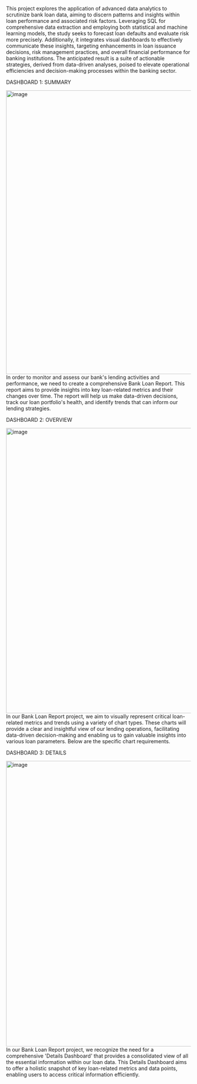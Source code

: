 This project explores the application of advanced data analytics to scrutinize bank loan data, aiming to discern patterns and insights within loan performance and associated risk factors. Leveraging SQL for comprehensive data extraction and employing both statistical and machine learning models, the study seeks to forecast loan defaults and evaluate risk more precisely. Additionally, it integrates visual dashboards to effectively communicate these insights, targeting enhancements in loan issuance decisions, risk management practices, and overall financial performance for banking institutions. The anticipated result is a suite of actionable strategies, derived from data-driven analyses, poised to elevate operational efficiencies and decision-making processes within the banking sector.

DASHBOARD 1: SUMMARY

<img width="774" alt="image" src="https://github.com/OmaimaTIJJA/DataViz/assets/80908643/3581c72b-5f18-4d93-8653-bfe8e1cb0ff3">
In order to monitor and assess our bank's lending activities and performance, we need to create a comprehensive Bank Loan Report. This report aims to provide insights into key loan-related metrics and their changes over time. The report will help us make data-driven decisions, track our loan portfolio's health, and identify trends that can inform our lending strategies.


DASHBOARD 2: OVERVIEW

<img width="778" alt="image" src="https://github.com/OmaimaTIJJA/DataViz/assets/80908643/5540441c-775e-4971-b202-8e304ea0809e">
In our Bank Loan Report project, we aim to visually represent critical loan-related metrics and trends using a variety of chart types. These charts will provide a clear and insightful view of our lending operations, facilitating data-driven decision-making and enabling us to gain valuable insights into various loan parameters. Below are the specific chart requirements.


DASHBOARD 3: DETAILS

<img width="779" alt="image" src="https://github.com/OmaimaTIJJA/DataViz/assets/80908643/1e905d61-00ed-41cc-883c-0313eda5ae63">
In our Bank Loan Report project, we recognize the need for a comprehensive 'Details Dashboard' that provides a consolidated view of all the essential information within our loan data. This Details Dashboard aims to offer a holistic snapshot of key loan-related metrics and data points, enabling users to access critical information efficiently.
